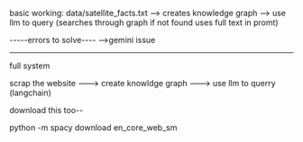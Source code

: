 basic working:
data/satellite_facts.txt --> creates knowledge graph --> use llm to query (searches through graph if not found uses full text in promt)

-----errors to solve----
-->gemini issue

---------------------------------------
full system

scrap the website ---> create knowldge graph ---> use llm to querry (langchain)

download this too--

python -m spacy download en_core_web_sm
